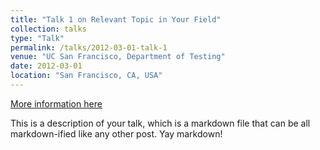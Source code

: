 ```yaml
---
title: "Talk 1 on Relevant Topic in Your Field"
collection: talks
type: "Talk"
permalink: /talks/2012-03-01-talk-1
venue: "UC San Francisco, Department of Testing"
date: 2012-03-01
location: "San Francisco, CA, USA"
---
```


[More information here](http://academicpages.github.io/files/slides1.pdf)

This is a description of your talk, which is a markdown file that can be all markdown-ified like any other post. Yay markdown!
